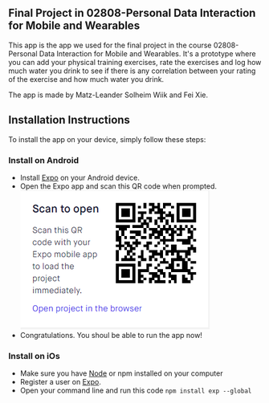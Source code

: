## Final Project in 02808-Personal Data Interaction for Mobile and Wearables

This app is the app we used for the final project in the course 02808-Personal Data Interaction for Mobile and Wearables. It's a prototype where you can add your physical training exercises, rate the exercises and log how much water you drink to see if there is any correlation between your rating of the exercise and how much water you drink.

The app is made by Matz-Leander Solheim Wiik and Fei Xie.

## Installation Instructions
To install the app on your device, simply follow these steps:
### Install on Android
* Install [Expo](https://play.google.com/store/apps/details?id=host.exp.exponent&hl=en_US) on your Android device.
* Open the Expo app and scan this QR code when prompted.<br/>
![picture](qr.PNG) 
* Congratulations. You shoul be able to run the app now!

### Install on iOs
* Make sure you have [Node](https://nodejs.org/en/) or npm installed on your computer 
* Register a user on [Expo](https://expo.io/).
* Open your command line and run this code ```npm install exp --global```
